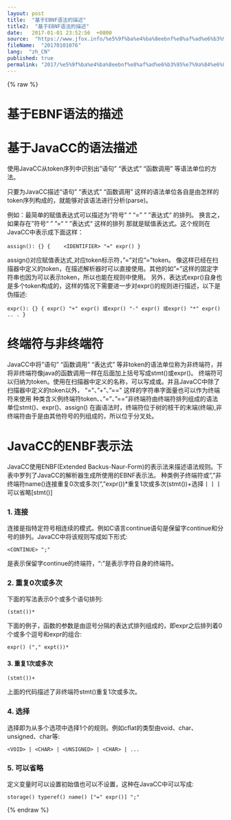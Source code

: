 ```yaml
---
layout: post
title:  "基于EBNF语法的描述"
title2:  "基于EBNF语法的描述"
date:   2017-01-01 23:52:56  +0800
source:  "https://www.jfox.info/%e5%9f%ba%e4%ba%8eebnf%e8%af%ad%e6%b3%95%e7%9a%84%e6%8f%8f%e8%bf%b0.html"
fileName:  "20170101076"
lang:  "zh_CN"
published: true
permalink: "2017/%e5%9f%ba%e4%ba%8eebnf%e8%af%ad%e6%b3%95%e7%9a%84%e6%8f%8f%e8%bf%b0.html"
---
```

{% raw %}
# 基于EBNF语法的描述 


# 基于JavaCC的语法描述

使用JavaCC从token序列中识别出”语句” “表达式” “函数调用” 等语法单位的方法。

只要为JavaCC描述“语句” “表达式” “函数调用” 这样的语法单位各自是由怎样的token序列构成的，就能够对该语法进行分析(parse)。

例如：最简单的赋值表达式可以描述为“符号” “ “=” ” ”表达式“ 的排列。 换言之， 如果存在”符号“ ” ”=“ “ ”表达式“ 这样的排列 那就是赋值表达式。这个规则在JavaCC中表示成下面这样：

    assign(): {} { 　　<IDENTIFIER> "=" expr() } 

  assign()对应赋值表达式,<IDENTIFIER>对应token标示符，”=”对应”=”token。
像<IDENTIFIER>这样已经在扫描器中定义的token，在描述解析器时可以直接使用。其他的如”=”这样的固定字符串也因为可以表示token，所以也能在规则中使用。 另外，表达式expr()自身也是多个token构成的，这样的情况下需要进一步对expr()的规则进行描述，以下是伪描述:

    expr(): {} { expr() "+" expr() 或expr() "-" expr() 或expr() "*" expr() .. . } 

# 终端符与非终端符

JavaCC中将”语句” “函数调用” “表达式” 等非token的语法单位称为非终端符，并将非终端符像java的函数调用一样在后面加上括号写成stmt()或expr()。
终端符可以归纳为token。使用在扫描器中定义的名称，可以写成<INDENTIFIER>或<LONG>。并且JavaCC中除了扫描器中定义的token以外， “=”、”+”、”==” 这样的字符串字面量也可以作为终端符来使用
种类含义例终端符token<IDENTIFIER>、<LONG>、”=”、”==”非终端符由终端符排列组成的语法单位stmt()、expr()、assign()
在画语法时，终端符位于树的枝干的末端(终端),非终端符由于是由其他符号的列组成的，所以位于分叉处。

# JavaCC的ENBF表示法

JavaCC使用ENBF(Extended Backus-Naur-Form)的表示法来描述语法规则。下表中罗列了JavaCC的解析器生成所使用的EBNF表示法。
种类例子终端符<IDENTIFIER>或”,”非终端符name()连接<UNISGNED><LONG>重复0次或多次(“,”expr())*重复1次或多次(stmt())+选择<CHAR>丨<SHORT>丨<INT>丨<LONG>可以省略[<ELSE>stmt()]
### 1. 连接

连接是指特定符号相连续的模式。例如C语言continue语句是保留字continue和分号的排列。JavaCC中将该规则写成如下形式:

    <CONTINUE> ";" 

<CONTINUE>是表示保留字continue的终端符，“:”是表示字符自身的终端符。

### 2. 重复0次或多次

下面的写法表示0个或多个语句排列:

    (stmt())* 

下面的例子，函数的参数是由逗号分隔的表达式排列组成的，即expr之后排列着0个或多个逗号和expr的组合:

    expr() ("," expt())* 

#### 3. 重复1次或多次

    (stmt())+ 

上面的代码描述了非终端符stmt()重复1次或多次。

### 4. 选择

选择即为从多个选项中选择1个的规则。例如cflat的类型由void、char、unsigned、char等:

    <VOID> | <CHAR> | <UNSIGNED> | <CHAR> | ... 

### 5. 可以省略

定义变量时可以设置初始值也可以不设置，这种在JavaCC中可以写成:

    storage() typeref() name() ["=" expr()] ";"
{% endraw %}
